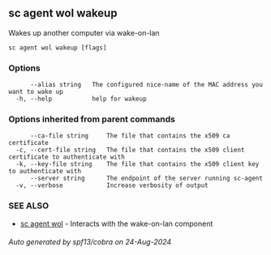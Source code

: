 ## sc agent wol wakeup

Wakes up another computer via wake-on-lan

```
sc agent wol wakeup [flags]
```

### Options

```
      --alias string   The configured nice-name of the MAC address you want to wake up
  -h, --help           help for wakeup
```

### Options inherited from parent commands

```
      --ca-file string     The file that contains the x509 ca certificate
  -c, --cert-file string   The file that contains the x509 client certificate to authenticate with
  -k, --key-file string    The file that contains the x509 client key to authenticate with
      --server string      The endpoint of the server running sc-agent
  -v, --verbose            Increase verbosity of output
```

### SEE ALSO

* [sc agent wol](sc_agent_wol.md)	 - Interacts with the wake-on-lan component

###### Auto generated by spf13/cobra on 24-Aug-2024
